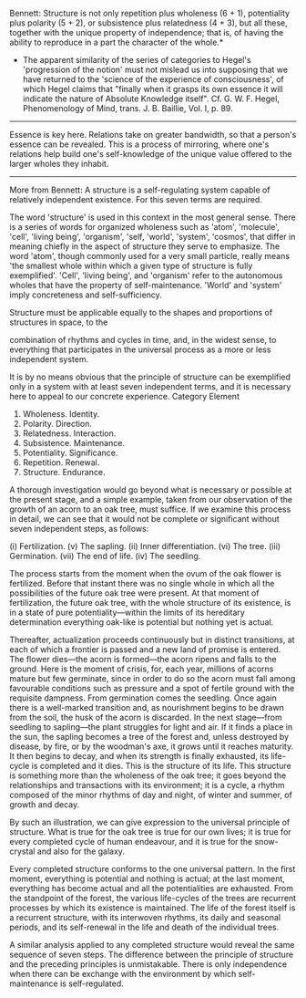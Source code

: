 Bennett: 
Structure is not only repetition plus wholeness (6 + 1), potentiality plus polarity (5 + 2), or subsistence plus relatedness (4 + 3), but all these, together with the unique property of independence; that is, of having the ability to reproduce in a part the character of the whole.*
* The apparent similarity of the series of categories to Hegel's 'progression of the notion' must not mislead us into supposing that we have returned to the 'science of the experience of consciousness', of which Hegel claims that "finally when it grasps its own essence it will indicate the nature of Absolute Knowledge itself". Cf. G. W. F. Hegel, Phenomenology of Mind, trans. J. B. Baillie, Vol. I, p. 89.

_______________________
Essence is key here. Relations take on greater bandwidth, so that a person's essence can be revealed. This is a process of mirroring, where one's relations help build one's self-knowledge of the unique value offered to the larger wholes they inhabit. 

_______________________
More from Bennett: A structure is a self-regulating system capable of relatively independent existence. For this seven terms are required.

The word 'structure' is used in this context in the most general sense. There is a series of words for organized wholeness such as 'atom', 'molecule', 'cell', 'living being', 'organism', 'self, 'world', 'system', 'cosmos', that differ in meaning chiefly in the aspect of structure they serve to emphasize. The word 'atom', though commonly used for a very small particle, really means 'the smallest whole within which a given type of structure is fully exemplified'. 'Cell', 'living being', and 'organism' refer to the autonomous wholes that have the property of self-maintenance. 'World' and 'system' imply concreteness and self-sufficiency.

Structure must be applicable equally to the shapes and proportions of structures in space, to the

combination of rhythms and cycles in time, and, in the widest sense, to everything that participates in the universal process as a more or less independent system.

It is by no means obvious that the principle of structure can be exemplified only in a system with at least seven independent terms, and it is necessary here to appeal to our concrete experience.
Category Element

1. Wholeness. Identity.
2. Polarity. Direction.
3. Relatedness. Interaction.
4. Subsistence. Maintenance.
5. Potentiality. Significance.
6. Repetition. Renewal.
7. Structure. Endurance.

A thorough investigation would go beyond what is necessary or possible at the present stage, and a simple example, taken from our observation of the growth of an acorn to an oak tree, must suffice. If we examine this process in detail, we can see that it would not be complete or significant without seven independent steps, as follows:

(i) Fertilization. (v) The sapling. (ii) Inner differentiation. (vi) The tree. (iii) Germination. (vii) The end of life. (iv) The seedling.

The process starts from the moment when the ovum of the oak flower is fertilized. Before that instant there was no single whole in which all the possibilities of the future oak tree were present. At that moment of fertilization, the future oak tree, with the whole structure of its existence, is in a state of pure potentiality—within the limits of its hereditary determination everything oak-like is potential but nothing yet is actual.

Thereafter, actualization proceeds continuously but in distinct transitions, at each of which a frontier is passed and a new land of promise is entered. The flower dies—the acorn is formed—the acorn ripens and falls to the ground. Here is the moment of crisis, for, each year, millions of acorns mature but few germinate, since in order to do so the acorn must fall among favourable conditions such as pressure and a spot of fertile ground with the requisite dampness. From germination comes the seedling. Once again there is a well-marked transition and, as nourishment begins to be drawn from the soil, the husk of the acorn is discarded. In the next stage—from seedling to sapling—the plant struggles for light and air. If it finds a place in the sun, the sapling becomes a tree of the forest and, unless destroyed by disease, by fire, or by the woodman's axe, it grows until it reaches maturity. It then begins to decay, and when its strength is finally exhausted, its life-cycle is completed and it dies. This is the structure of its life. This structure is something more than the wholeness of the oak tree; it goes beyond the relationships and transactions with its environment; it is a cycle, a rhythm composed of the minor rhythms of day and night, of winter and summer, of growth and decay.

By such an illustration, we can give expression to the universal principle of structure. What is true for the oak tree is true for our own lives; it is true for every completed cycle of human endeavour, and it is true for the snow-crystal and also for the galaxy.

Every completed structure conforms to the one universal pattern. In the first moment, everything is potential and nothing is actual; at the last moment, everything has become actual and all the potentialities are exhausted. From the standpoint of the forest, the various life-cycles of the trees are recurrent processes by which its existence is maintained. The life of the forest itself is a recurrent structure, with its interwoven rhythms, its daily and seasonal periods, and its self-renewal in the life and death of the individual trees.

A similar analysis applied to any completed structure would reveal the same sequence of seven steps. The difference between the principle of structure and the preceding principles is unmistakable. There is only independence when there can be exchange with the environment by which self-maintenance is self-regulated.